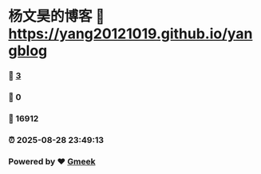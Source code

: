 # 杨文昊的博客 :link: https://yang20121019.github.io/yangblog 
### :page_facing_up: [3](https://yang20121019.github.io/yangblog/tag.html) 
### :speech_balloon: 0 
### :hibiscus: 16912 
### :alarm_clock: 2025-08-28 23:49:13 
### Powered by :heart: [Gmeek](https://github.com/Meekdai/Gmeek)
